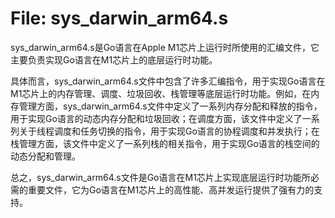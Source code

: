 # File: sys_darwin_arm64.s

sys_darwin_arm64.s是Go语言在Apple M1芯片上运行时所使用的汇编文件，它主要负责实现Go语言在M1芯片上的底层运行时功能。

具体而言，sys_darwin_arm64.s文件中包含了许多汇编指令，用于实现Go语言在M1芯片上的内存管理、调度、垃圾回收、栈管理等底层运行时功能。例如，在内存管理方面，sys_darwin_arm64.s文件中定义了一系列内存分配和释放的指令，用于实现Go语言的动态内存分配和垃圾回收；在调度方面，该文件中定义了一系列关于线程调度和任务切换的指令，用于实现Go语言的协程调度和并发执行；在栈管理方面，该文件中定义了一系列栈的相关指令，用于实现Go语言的栈空间的动态分配和管理。

总之，sys_darwin_arm64.s文件是Go语言在M1芯片上实现底层运行时功能所必需的重要文件，它为Go语言在M1芯片上的高性能、高并发运行提供了强有力的支持。

